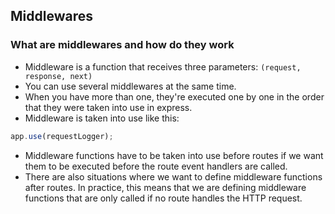 ## Middlewares

### What are middlewares and how do they work

- Middleware is a function that receives three parameters: `(request, response, next)`
- You can use several middlewares at the same time.
- When you have more than one, they're executed one by one in the order that they were taken into use in express.
- Middleware is taken into use like this:

```javascript
app.use(requestLogger);
```

- Middleware functions have to be taken into use before routes if we want them to be executed before the route event handlers are called.
- There are also situations where we want to define middleware functions after routes. In practice, this means that we are defining middleware functions that are only called if no route handles the HTTP request.
